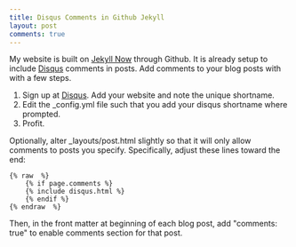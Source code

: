 ```yaml
---
title: Disqus Comments in Github Jekyll
layout: post
comments: true
---
```


My website is built on [Jekyll Now](https://github.com/barryclark/jekyll-now) through Github. It is already setup to include [Disqus](https://disqus.com/) comments in posts. Add comments to your blog posts with with a few steps.

1. Sign up at [Disqus](https://disqus.com/).  Add your website and note the unique shortname.
2. Edit the _config.yml file such that you add your disqus shortname where prompted.
3. Profit.


Optionally, alter _layouts/post.html slightly so that it will only allow comments to posts you specify.  Specifically, adjust these lines toward the end:

~~~
{% raw  %}
	{% if page.comments %}  
	{% include disqus.html %}  
	{% endif %}  
{% endraw  %}
~~~

Then, in the front matter at beginning of each blog post, add "comments: true" to enable comments section for that post.
